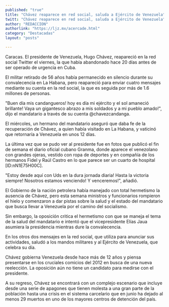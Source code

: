 ```yaml
---
published: "true"
title: "Chávez reaparece en red social, saluda a Ejército de Venezuela"
twitt: "Chávez reaparece en red social, saluda a Ejército de Venezuela"
author: "REDACCION"
authorlink: "https://ljz.mx/acercade.html"
category: "Destacadas"
layout: "posts"

---
```



  Caracas. El presidente de Venezuela, Hugo Chávez, reapareció en la red social Twitter el viernes, la que había abandonado hace 20 días antes de ser operado de urgencia en Cuba.



  El militar retirado de 56 años había permanecido en silencio durante su convalecencia en La Habana, pero reapareció para enviar cuatro mensajes mediante su cuenta en la red social, la que es seguida por más de 1.6 millones de personas.



  "Buen día mis candangueros! hoy es día mi ejército y el sol amaneció brillante! Vaya un gigantesco abrazo a mis soldados y a mi pueblo amado!", dijo el mandatario a través de su cuenta @chavezcandanga.



  El miércoles, un hermano del mandatario aseguró que daba fe de la recuperación de Chávez, a quien había visitado en La Habana, y vaticinó que retornaría a Venezuela en unos 12 días.



  La última vez que se pudo ver al presidente fue en fotos que publicó el fin de semana el diario oficial cubano Granma, donde aparece el venezolano con grandes ojeras, vestido con ropa de deportes y en compañía de los hermanos Fidel y Raúl Castro en lo que parece ser un cuarto de hospital [ID:nN1E75H00C].



  "Estoy desde aquí con Uds en la dura jornada diaria! Hasta la victoria siempre! Nosotros estamos venciendo! Y venceremos!", añadió.



  El Gobierno de la nación petrolera había manejado con total hermetismo la ausencia de Chávez, pero esta semana ministros y funcionarios rompieron el hielo y comenzaron a dar pistas sobre la salud y el estado del mandatario que busca llevar a Venezuela por el camino del socialismo.



  Sin embargo, la oposición critica el hermetismo con que se maneja el tema de la salud del mandatario e intentó que el vicepresidente Elías Jaua asumiera la presidencia mientras dure la convalecencia.



  En los otros dos mensajes en la red social, que utiliza para anunciar sus actividades, saludó a los mandos militares y al Ejército de Venezuela, que celebra su día.



  Chávez gobierna Venezuela desde hace más de 12 años y piensa presentarse en los cruciales comicios del 2012 en busca de una nueva reelección. La oposición aún no tiene un candidato para medirse con el presidente.



  A su regreso, Chávez se encontrará con un complejo escenario que incluye desde una serie de apagones que tienen molesta a una gran parte de la población hasta una crisis en el sistema carcelario que en junio ha dejado al menos 29 muertos en uno de los mayores centros de detención del país.

